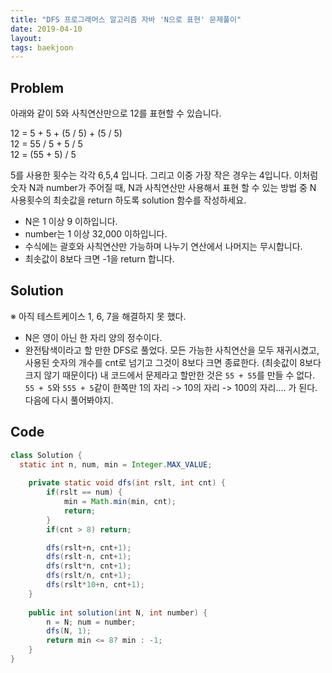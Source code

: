```yaml
---
title: "DFS 프로그래머스 알고리즘 자바 'N으로 표현' 문제풀이"
date: 2019-04-10
layout:
tags: baekjoon
---
```


## Problem
아래와 같이 5와 사칙연산만으로 12를 표현할 수 있습니다.

12 = 5 + 5 + (5 / 5) + (5 / 5) <br>
12 = 55 / 5 + 5 / 5 <br>
12 = (55 + 5) / 5 <br>

5를 사용한 횟수는 각각 6,5,4 입니다. 그리고 이중 가장 작은 경우는 4입니다.
이처럼 숫자 N과 number가 주어질 때, N과 사칙연산만 사용해서 표현 할 수 있는 방법 중 N 사용횟수의 최솟값을 return 하도록 solution 함수를 작성하세요.

- N은 1 이상 9 이하입니다.
- number는 1 이상 32,000 이하입니다.
- 수식에는 괄호와 사칙연산만 가능하며 나누기 연산에서 나머지는 무시합니다.
- 최솟값이 8보다 크면 -1을 return 합니다.


## Solution
※ 아직 테스트케이스 1, 6, 7을 해결하지 못 했다.<br>
- N은 영이 아닌 한 자리 양의 정수이다.
- 완전탐색이라고 할 만한 DFS로 풀었다. 모든 가능한 사칙연산을 모두 재귀시켰고, 사용된 숫자의 개수를 cnt로 넘기고 그것이 8보다 크면 종료한다. (최솟값이 8보다 크지 않기 때문이다)
내 코드에서 문제라고 할만한 것은 `55 + 55`를 만들 수 없다. `55 + 5`와 `555 + 5`같이 한쪽만 1의 자리 -> 10의 자리 -> 100의 자리.... 가 된다. 다음에 다시 풀어봐야지. 

## Code
```java
class Solution {
  static int n, num, min = Integer.MAX_VALUE;
	
	private static void dfs(int rslt, int cnt) {
		if(rslt == num) {
			min = Math.min(min, cnt);
			return;
		}
		if(cnt > 8) return;

		dfs(rslt+n, cnt+1);
		dfs(rslt-n, cnt+1);
		dfs(rslt*n, cnt+1);
		dfs(rslt/n, cnt+1);
		dfs(rslt*10+n, cnt+1);
	}
		
	public int solution(int N, int number) {
        n = N; num = number;
        dfs(N, 1);
        return min <= 8? min : -1;
    }
}
```
